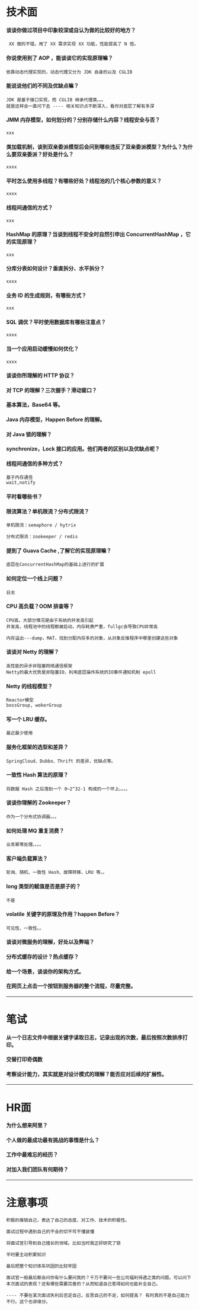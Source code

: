 # 技术面

#### 谈谈你做过项目中印象较深或自认为做的比较好的地方？
	
	 XX 做的不错，用了 XX 需求实现 XX 功能，性能提高了 N 倍。

####  你说使用到了 AOP ，能谈谈它的实现原理嘛？
	
	依靠动态代理实现的，动态代理又分为 JDK 自身的以及 CGLIB 

####  能说说他们的不同及优缺点嘛？
	
	JDK 是基于接口实现，而 CGLIB 继承代理类。。。
	就是这样会一直问下去 ---- 相关知识点不断深入，看你对底层了解有多深

#### JMM 内存模型，如何划分的？分别存储什么内容？线程安全与否？
	
	xxx

####  类加载机制，谈到双亲委派模型后会问到哪些违反了双亲委派模型？为什么？为什么要双亲委派？好处是什么？
	
	xxxx

#### 平时怎么使用多线程？有哪些好处？线程池的几个核心参数的意义？ 
	
	xxxx

####  线程间通信的方式？
	
	xxx

####  HashMap 的原理？当谈到线程不安全时自然引申出 ConcurrentHashMap ，它的实现原理？
	
	xxx

####  分库分表如何设计？垂直拆分、水平拆分？
	
	xxxx

####  业务 ID 的生成规则，有哪些方式？
	xxx

#### SQL 调优？平时使用数据库有哪些注意点？
	xxxx

#### 当一个应用启动缓慢如何优化？
	xxxx

#### 谈谈你所理解的 HTTP 协议？

#### 对 TCP 的理解？三次握手？滑动窗口？

#### 基本算法，Base64 等。

#### Java 内存模型，Happen Before 的理解。

#### 对 Java 锁的理解？

#### synchronize，Lock 接口的应用。他们两者的区别以及优缺点呢？
		

#### 线程间通信的多种方式？
	基于内存通信
	wait,notify

#### 平时看哪些书？
	

#### 限流算法？单机限流？分布式限流？
	单机限流：semaphore / hytrix

	分布式限流：zookeeper / redis


#### 提到了 Guava Cache ,了解它的实现原理嘛？
	底层在ConcurrentHashMap的基础上进行的扩展

#### 如何定位一个线上问题？
	日志

#### CPU 高负载？OOM 排查等？
	CPU高，大部分情况是由于系统的并发高引起
	并发高，线程池中的线程都被启动，内存耗费严重，fullgc会导致CPU非常高

	内存溢出---dump，MAT，找到分配内存多的对象，从对象反推程序中哪里创建这些对象

#### 谈谈对 Netty 的理解？
	高性能的异步非阻塞网络通信框架
	Netty的最大优势是非阻塞IO，利用底层操作系统的IO事件通知机制 epoll

#### Netty 的线程模型？
	Reactor模型 
	bossGroup, wokerGroup
	

#### 写一个 LRU 缓存。	
	最近最少使用

#### 服务化框架的选型和差异？
	SpringCloud、Dubbo、Thrift 的差异，优缺点等。	

#### 一致性 Hash 算法的原理？
	将数据 Hash 之后落到一个 0~2^32-1 构成的一个环上。。。。

#### 谈谈你理解的 Zookeeper？
	作为一个分布式协调器。。。

#### 如何处理 MQ 重复消费？
	业务幂等处理。。。。

#### 客户端负载算法？
	轮询、随机、一致性 Hash、故障转移、LRU 等。。

#### long 类型的赋值是否是原子的？
	不是

#### volatile 关键字的原理及作用？happen Before？
	可见性、一致性。。

#### 谈谈对微服务的理解，好处以及弊端？

#### 分布式缓存的设计？热点缓存？

#### 给一个场景，谈谈你的架构方式。

#### 在网页上点击一个按钮到服务器的整个流程，尽量完整。

--------------------

# 笔试

#### 从一个日志文件中根据关键字读取日志，记录出现的次数，最后按照次数排序打印。

#### 交替打印奇偶数 

#### 考察设计能力，其实就是对设计模式的理解？能否应对后续的扩展性。


--------------------

# HR面

#### 为什么想来阿里？


#### 个人做的最成功最有挑战的事情是什么？



#### 工作中最难忘的经历？



#### 对加入我们团队有何期待？


-------------------------
# 注意事项

	积极的推销自己，表达了自己的态度，对工作、技术的积极性。
	
	面试过程中遇到自己的不会的切不可不懂装懂
	
	将面试官引导到自己擅长的领域。比如当时我正好研究了锁
	
	平时要主动积累知识
	
	最后把整个知识体系巩固的比较牢固
	
	面试官一般最后都会问你有什么要问我的？千万不要问一些公司福利待遇之类的问题。可以问下本次面试的表现？还有哪些需要完善的？从而知道自己答得如何也能补全自己。

	---- 不要在某次面试失利后否定自己，反思自己的不足，如何提高？ 有时真的不是自己能力不行。这个也讲缘分。